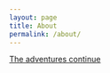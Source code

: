```yaml
---
layout: page
title: About
permalink: /about/
---
```


[The adventures continue](https://open.spotify.com/track/362bgJ9BU3oEfkMaSqx1Nt?si=29f5f0c8af794d49)